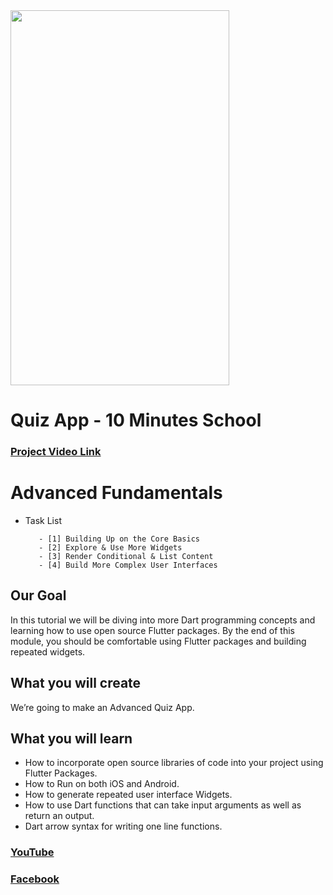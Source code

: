 
<img src="./quiz.gif" width="350" height="600">

# Quiz App - 10 Minutes School
### [Project Video Link](https://www.youtube.com/@codermamun) 

# Advanced Fundamentals     

- Task List 
   ```
      - [1] Building Up on the Core Basics
      - [2] Explore & Use More Widgets
      - [3] Render Conditional & List Content
      - [4] Build More Complex User Interfaces
   ```

## Our Goal

In this tutorial we will be diving into more Dart programming concepts and learning how to use open source Flutter packages. By the end of this module, you should be comfortable using Flutter packages and building repeated widgets.


## What you will create

We’re going to make an Advanced Quiz App. 


## What you will learn

- How to incorporate open source libraries of code into your project using Flutter Packages.
- How to Run on both iOS and Android.
- How to generate repeated user interface Widgets.
- How to use Dart functions that can take input arguments as well as return an output.
- Dart arrow syntax for writing one line functions.

### [YouTube](https://www.youtube.com/@codermamun) 
### [Facebook](https://www.facebook.com/neloy.mamun.1/)


<!-- all link is here  -->







